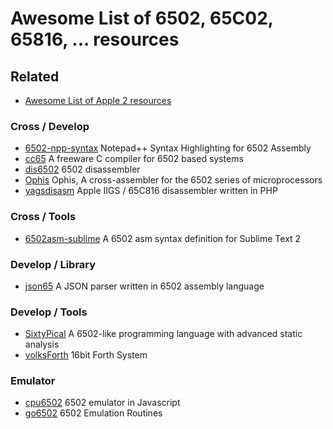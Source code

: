 # Awesome List of 6502, 65C02, 65816, ...  resources

## Related
* [Awesome List of Apple 2 resources](Apple2.md)

### Cross / Develop
*  [6502-npp-syntax](https://github.com/tragicmuffin/6502-npp-syntax) Notepad++ Syntax Highlighting for 6502 Assembly
*  [cc65](https://github.com/cc65/cc65) A freeware C compiler for 6502 based systems
*  [dis6502](https://github.com/brouhaha/dis6502) 6502 disassembler
*  [Ophis](https://github.com/michaelcmartin/Ophis) Ophis, A cross-assembler for the 6502 series of microprocessors
*  [yagsdisasm](https://github.com/cshepherd/yagsdisasm) Apple IIGS / 65C816 disassembler written in PHP
### Cross / Tools
*  [6502asm-sublime](https://github.com/martinhaye/6502asm-sublime) A 6502 asm syntax definition for Sublime Text 2
### Develop / Library
*  [json65](https://github.com/ppelleti/json65) A JSON parser written in 6502 assembly language
### Develop / Tools
*  [SixtyPical](https://github.com/catseye/SixtyPical) A 6502-like programming language with advanced static analysis
*  [volksForth](https://github.com/cstrotm/volksForth) 16bit Forth System
### Emulator
*  [cpu6502](https://github.com/ScullinSteel/cpu6502) 6502 emulator in Javascript
*  [go6502](https://github.com/zellyn/go6502) 6502 Emulation Routines
